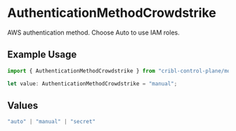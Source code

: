 # AuthenticationMethodCrowdstrike

AWS authentication method. Choose Auto to use IAM roles.

## Example Usage

```typescript
import { AuthenticationMethodCrowdstrike } from "cribl-control-plane/models/operations";

let value: AuthenticationMethodCrowdstrike = "manual";
```

## Values

```typescript
"auto" | "manual" | "secret"
```